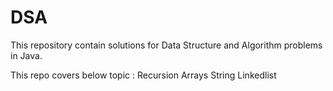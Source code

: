 # DSA

This repository contain solutions for Data Structure and Algorithm problems in Java.

This repo covers below topic :
  Recursion
  Arrays
  String
  Linkedlist
